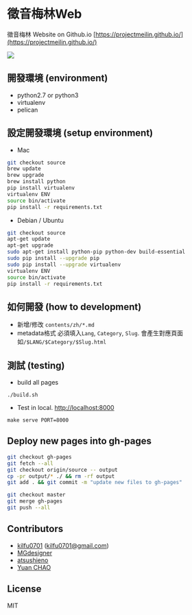 # 徵音梅林Web
徵音梅林 Website on Github.io [https://projectmeilin.github.io/](https://projectmeilin.github.io/)

![](http://projectmeilin.github.io/theme/img/markdown/top.png)

## 開發環境 (environment)
- python2.7 or python3
- virtualenv
- pelican

## 設定開發環境 (setup environment)
- Mac
```bash
git checkout source
brew update
brew upgrade
brew install python
pip install virtualenv
virtualenv ENV
source bin/activate
pip install -r requirements.txt
```

- Debian / Ubuntu
```bash
git checkout source
apt-get update
apt-get upgrade
sudo apt-get install python-pip python-dev build-essential
sudo pip install --upgrade pip
sudo pip install --upgrade virtualenv
virtualenv ENV
source bin/activate
pip install -r requirements.txt
```

## 如何開發 (how to development)
- 新增/修改 `contents/zh/*.md`
- metadata格式 必須填入`Lang`, `Category`, `Slug`. 會產生對應頁面 如`/$LANG/$Category/$Slug.html`

## 測試 (testing)
- build all pages
```
./build.sh
```
- Test in local. [http://localhost:8000](http://localhost:8000)
```
make serve PORT=8000
```

## Deploy new pages into gh-pages
```bash
git checkout gh-pages
git fetch --all
git checkout origin/source -- output
cp -pr output/* ./ && rm -rf output
git add . && git commit -m "update new files to gh-pages"

git checkout master
git merge gh-pages
git push --all
```

## Contributors
- [kilfu0701](https://github.com/kilfu0701) (kilfu0701@gmail.com)
- [MGdesigner](https://github.com/MGdesigner)
- [atsushieno](https://github.com/atsushieno)
- [Yuan CHAO](https://github.com/yuanchao)

## License
MIT
